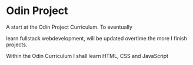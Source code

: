 # Odin Project

A start at the Odin Project Curriculum. To eventually

learn fullstack webdevelopment, will be updated overtime the more I finish projects.

Within the Odin Curriculum I shall learn HTML, CSS and JavaScript
